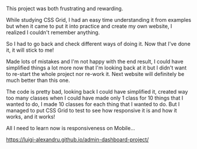 This project was both frustrating and rewarding.

While studying CSS Grid, I had an easy time understanding it from examples but when it came to put it into practice and create my own website, I realized I couldn't remember anything.

So I had to go back and check different ways of doing it. Now that I've done it, it will stick to me!

Made lots of mistakes and I'm not happy with the end result, I could have simplified things a lot more now that I'm looking back at it but I didn't want to re-start the whole project nor re-work it. Next website will definitely be much better than this one.

The code is pretty bad, looking back I could have simplified it, created way too many classes when I could have made only 1 class for 10 things that I wanted to do, I made 10 classes for each thing that I wanted to do. But I managed to put CSS Grid to test to see how responsive it is and how it works, and it works! 

All I need to learn now is responsiveness on Mobile...

https://luigi-alexandru.github.io/admin-dashboard-project/
